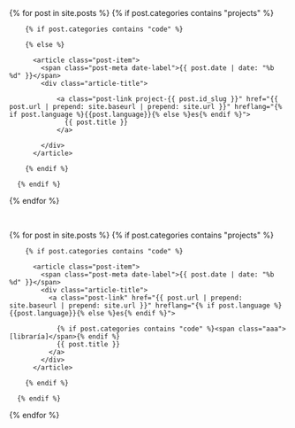 <div class="container">
  {% for post in site.posts %}
      {% if post.categories contains "projects" %}

        {% if post.categories contains "code" %}

        {% else %}

          <article class="post-item">
            <span class="post-meta date-label">{{ post.date | date: "%b %d" }}</span>
            <div class="article-title">

                <a class="post-link project-{{ post.id_slug }}" href="{{ post.url | prepend: site.baseurl | prepend: site.url }}" hreflang="{% if post.language %}{{post.language}}{% else %}es{% endif %}">
                  {{ post.title }}
                </a>

            </div>
          </article>

        {% endif %}

      {% endif %}
  {% endfor %}

  <br>

  {% for post in site.posts %}
      {% if post.categories contains "projects" %}

        {% if post.categories contains "code" %}

          <article class="post-item">
            <span class="post-meta date-label">{{ post.date | date: "%b %d" }}</span>
            <div class="article-title">
              <a class="post-link" href="{{ post.url | prepend: site.baseurl | prepend: site.url }}" hreflang="{% if post.language %}{{post.language}}{% else %}es{% endif %}">

                {% if post.categories contains "code" %}<span class="aaa">[libraría]</span>{% endif %}
                {{ post.title }}
              </a>
            </div>
          </article>

        {% endif %}

      {% endif %}
  {% endfor %}



</div>
